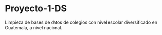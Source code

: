 # Proyecto-1-DS
Limpieza de bases de datos de colegios con nivel escolar diversificado en Guatemala, a nivel nacional.
